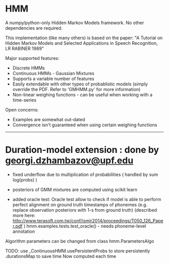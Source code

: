 HMM
===

A numpy/python-only Hidden Markov Models framework. No other dependencies are required.

This implementation (like many others) is based on the paper:
"A Tutorial on Hidden Markov Models and Selected Applications in Speech Recognition, LR RABINER 1989"

Major supported features:

* Discrete HMMs
* Continuous HMMs - Gaussian Mixtures
* Supports a variable number of features
* Easily extendable with other types of probablistic models (simply override the PDF. Refer to 'GMHMM.py' for more information)
* Non-linear weighing functions - can be useful when working with a time-series

Open concerns:
* Examples are somewhat out-dated
* Convergence isn't guaranteed when using certain weighing functions
-----------------------------------


Duration-model extension : done by georgi.dzhambazov@upf.edu
=========================

* fixed underflow due to multiplication of probabilities ( handled by sum log(probs) )

* posteriors of GMM mixtures are computed using scikit learn 

* added oracle test: Oracle test allow to check if model is able to perform perfect alignment on ground truth timestamps of phonemes (e.g. replace observation posteriors with 1-s from ground truth) (described more here: http://www.terasoft.com.tw/conf/ismir2014/proceedings/T050_126_Paper.pdf ) 
hmm.examples.tests.test_oracle() - needs phoneme-level annotation

Algorithm parameters can be changed from class hmm.ParametersAlgo 

TODO: 
use _ContinuousHMM.usePersistentProbs to store persistently <fileName>.durationsMap to save time Now computed each time